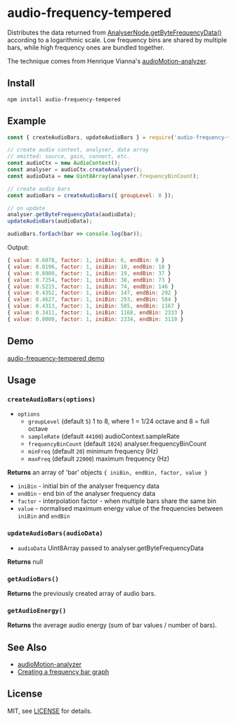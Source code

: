 audio-frequency-tempered
========================

Distributes the data returned from [AnalyserNode.getByteFrequencyData()](https://developer.mozilla.org/en-US/docs/Web/API/AnalyserNode) according to a logarithmic scale. Low frequency bins are shared by multiple bars, while high frequency ones are bundled together.

The technique comes from Henrique Vianna's [audioMotion-analyzer](https://github.com/hvianna/audioMotion-analyzer).

## Install
```
npm install audio-frequency-tempered
```

## Example
```js
const { createAudioBars, updateAudioBars } = require('audio-frequency-tempered');

// create audio context, analyser, data array
// omitted: source, gain, connect, etc.
const audioCtx = new AudioContext();
const analyser = audioCtx.createAnalyser();
const audioData = new Uint8Array(analyser.frequencyBinCount);

// create audio bars
const audioBars = createAudioBars({ groupLevel: 8 });

// on update
analyser.getByteFrequencyData(audioData);
updateAudioBars(audioData);

audioBars.forEach(bar => console.log(bar));
```
Output:

```js
{ value: 0.6078, factor: 1, iniBin: 6, endBin: 9 }
{ value: 0.8196, factor: 1, iniBin: 10, endBin: 18 }
{ value: 0.8980, factor: 1, iniBin: 19, endBin: 37 }
{ value: 0.7254, factor: 1, iniBin: 38, endBin: 73 }
{ value: 0.5215, factor: 1, iniBin: 74, endBin: 146 }
{ value: 0.4352, factor: 1, iniBin: 147, endBin: 292 }
{ value: 0.4627, factor: 1, iniBin: 293, endBin: 584 }
{ value: 0.4313, factor: 1, iniBin: 585, endBin: 1167 }
{ value: 0.3411, factor: 1, iniBin: 1168, endBin: 2333 }
{ value: 0.0000, factor: 1, iniBin: 2334, endBin: 3110 }
```


## Demo

[audio-frequency-tempered demo](https://brunoimbrizi.github.io/audio-frequency-tempered/demo/)

## Usage

### `createAudioBars(options)`

- `options`
  - `groupLevel` (default `5`) 1 to 8, where 1 = 1/24 octave and 8 = full octave
  - `sampleRate` (default `44100`) audioContext.sampleRate
  - `frequencyBinCount` (default `1024`) analyser.frequencyBinCount
  - `minFreq` (default `20`) minimum frequency (Hz)
  - `maxFreq` (default `22000`) maximum frequency (Hz)

**Returns** an array of 'bar' objects `{ iniBin, endBin, factor, value }`

- `iniBin` - initial bin of the analyser frequency data
- `endBin` - end bin of the analyser frequency data
- `factor` - interpolation factor - when multiple bars share the same bin
- `value` - normalised maximum energy value of the frequencies between `iniBin` and `endBin`


### `updateAudioBars(audioData)`

- `audioData` Uint8Array passed to analyser.getByteFrequencyData

**Returns** null


### `getAudioBars()`

**Returns** the previously created array of audio bars.


### `getAudioEnergy()`

**Returns** the average audio energy (sum of bar values / number of bars).


## See Also

- [audioMotion-analyzer](https://github.com/hvianna/audioMotion-analyzer)
- [Creating a frequency bar graph](https://developer.mozilla.org/en-US/docs/Web/API/Web_Audio_API/Visualizations_with_Web_Audio_API#creating_a_frequency_bar_graph)

## License

MIT, see [LICENSE](LICENSE) for details.
